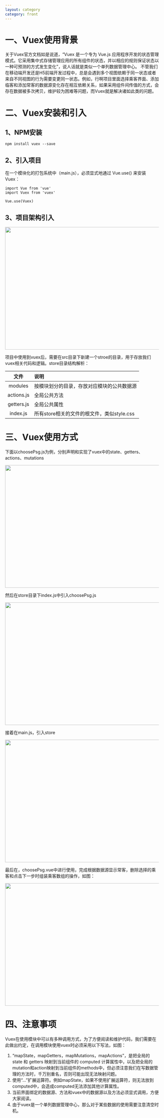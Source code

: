 ```yaml
---
layout: category
category: front
---
```


# 一、Vuex使用背景

关于Vuex官方文档如是说道，“Vuex 是一个专为 Vue.js 应用程序开发的状态管理模式。它采用集中式存储管理应用的所有组件的状态，并以相应的规则保证状态以一种可预测的方式发生变化”，说人话就是类似一个单列数据管理中心。
不管我们在移动端开发还是H5前端开发过程中，总是会遇到多个视图依赖于同一状态或者来自不同视图的行为需要变更同一状态。例如，行啊项目里面选择乘客界面、添加临客和添加常客的数据源变化存在相互依赖关系，如果采用组件间传值的方式，会存在数据被多次拷贝，维护较为困难等问题，而Vuex就是解决诸如此类的问题。

# 二、Vuex安装和引入
## 1、NPM安装
```
npm install vuex --save
```

## 2、引入项目
在一个模块化的打包系统中（main.js），必须显式地通过 Vue.use() 来安装 Vuex：
```
import Vue from 'vue'
import Vuex from 'vuex'

Vue.use(Vuex)
```

## 3、项目架构引入
<!-- | -->
<!-- |-src -->
<!-- |  | -->
<!-- |  |-components -->
<!-- |  |-stroe -->
<!-- |  |  |-modules -->
<!-- |  |  |  |-choosePsg.js -->
<!-- |  |  |-actions.js -->
<!-- |  |  |-getters.js -->
<!-- |  |  |-index.js -->

<img src="../assets/translateVue2/translateVue2-vux-tree.png" width="600px" height="400px"/>

项目中使用到vuex后，需要在src目录下新建一个stroe的目录，用于存放我们vuex相关代码和逻辑。store目录结构解析：

|   文件        | 说明    |
| :--------:   | :-----   |
| modules        | 按模块划分的目录，存放对应模块的公共数据源      |
| actions.js        | 全局公共方法     |
| getters.js        | 全局公共属性     |
| index.js      | 所有store相关的文件的根文件，类似style.css     |


# 三、Vuex使用方式
下面以choosePsg.js为例，分别声明和实现了vuex中的state、getters、actions、mutations
<!-- ![Alt text](/path/to/img.jpg) -->
<img src="../assets/translateVue2/vue-cli-vuex1.png" width="600px" height="400px"/>

然后在store目录下index.js中引入choosePsg.js

<img src="../assets/translateVue2/vue-cli-vuex2.png" width="600px" height="400px"/>

接着在main.js，引入store

<img src="../assets/translateVue2/vue-cli-vuex3.png" width="600px" height="400px"/>

最后在，choosePsg.vue中进行使用，完成根据数据源显示常客，删除选择的乘客和点击下一步时组装乘客数组的操作，如图：

<img src="../assets/translateVue2/vue-cli-vuex4.png" width="600px" height="400px"/>

# 四、注意事项
Vuex在使用模块中可以有多种调用方式，为了方便阅读和维护代码，我们需要在此做出约定，在调用模块使用vuex时必须采用以下写法，如图：

1. “mapState，mapGetters，mapMutations，mapActions”，是把全局的 state 和 getters 映射到当前组件的 computed 计算属性中，以及把全局的mutation和action映射到当前组件的methods中，但必须注意我们在写数据管理的方法时，千万别重名，否则可能出现无法映射问题。
2. 使用“...”扩展运算符。例如mapState，如果不使用扩展运算符，则无法放到computed中，会造成computed无法添加其他计算属性。
3. 当前界面绑定的数据源、方法和vuex中的数据源以及方法必须显式调用，方便大家阅读。
4. 由于vuex是一个单列数据管理中心，那么对于某些数据的使用需要注意清空时机。